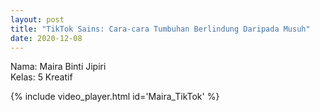 ```yaml
---
layout: post
title: "TikTok Sains: Cara-cara Tumbuhan Berlindung Daripada Musuh"
date: 2020-12-08 
---
```


Nama: Maira Binti Jipiri
<br />
Kelas: 5 Kreatif

{% include video_player.html id='Maira_TikTok' %}
